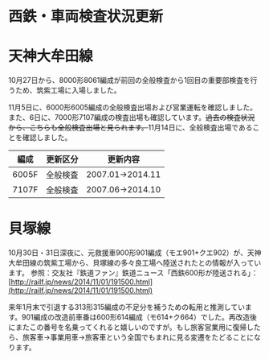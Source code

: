 # 西鉄・車両検査状況更新

# 天神大牟田線

10月27日から、8000形8061編成が前回の全般検査から1回目の重要部検査を行うため、筑紫工場に入場しました。

11月5日に、6000形6005編成の全般検査出場および営業運転を確認しました。
また、6日に、7000形7107編成の検査出場も確認しています。~~過去の検査状況から、こちらも全般検査出場と見られます。~~11月14日に、全般検査出場であることを確認しました。

| 編成 | 更新区分 | 更新内容 |
| --- | --- | --- |
| 6005F | 全般検査 | 2007.01→2014.11 |
| 7107F | 全般検査 | 2007.06→2014.10 |

# 貝塚線

10月30日・31日深夜に、元救援車900形901編成（モエ901+クエ902）が、天神大牟田線の筑紫工場から、貝塚線の多々良工場へ陸送されたとの情報が入っています。
参照：交友社『鉄道ファン』鉄道ニュース「西鉄600形が陸送される」：[http://railf.jp/news/2014/11/01/191500.html](http://railf.jp/news/2014/11/01/191500.html)

来年1月末で引退する313形315編成の不足分を補うための転用と推測しています。901編成の改造前車番は600形614編成（モ614+ク664）でした。再改造後にまたこの番号を名乗ってくれると嬉しいのですが。もし旅客営業用に復帰したら、旅客車→事業用車→旅客車という全国でもまれに見る変遷をたどることになります。